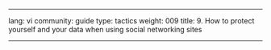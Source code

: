 

---

lang: vi
community: guide
type: tactics
weight: 009
title: 9. How to protect yourself and your data when using social networking sites

---

<stub>

